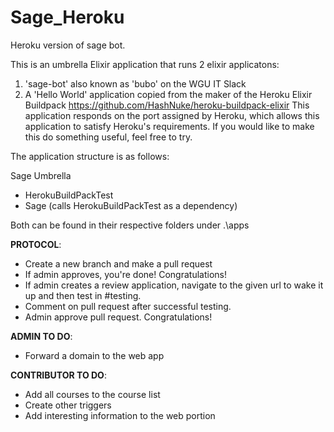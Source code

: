 # Sage_Heroku
Heroku version of sage bot.

This is an umbrella Elixir application that runs 2 elixir applicatons: 
  1. 'sage-bot' also known as 'bubo' on the WGU IT Slack
  2. A 'Hello World' application copied from the maker of the Heroku Elixir Buildpack https://github.com/HashNuke/heroku-buildpack-elixir       This application responds on the port assigned by Heroku, which allows this application to satisfy Heroku's requirements. If you           would like to make this do something useful, feel free to try.
  

The application structure is as follows:
  
  Sage Umbrella
   - HerokuBuildPackTest
   - Sage (calls HerokuBuildPackTest as a dependency)
    
Both can be found in their respective folders under .\apps

__PROTOCOL__:
  - Create a new branch and make a pull request
  - If admin approves, you're done! Congratulations! 
  - If admin creates a review application, navigate to the given url to wake it up and then test in #testing.
  - Comment on pull request after successful testing.
  - Admin approve pull request. Congratulations!

__ADMIN TO DO__:
  - Forward a domain to the web app
  
__CONTRIBUTOR TO DO__:
  - Add all courses to the course list
  - Create other triggers
  - Add interesting information to the web portion
